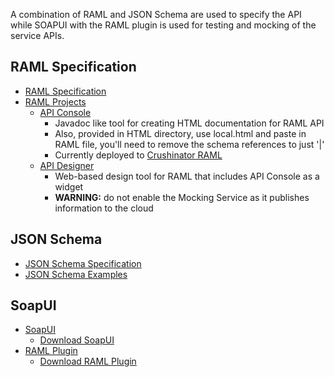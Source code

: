A combination of RAML and JSON Schema are used to specify the API while
SOAPUI with the RAML plugin is used for testing and mocking of the service
APIs.

RAML Specification
------------------

* [RAML Specification](http://raml.org/spec.html)
* [RAML Projects](http://raml.org/projects.html)
  * [API Console](https://github.com/mulesoft/api-console)
    * Javadoc like tool for creating HTML documentation for RAML API
    * Also, provided in HTML directory, use local.html and paste in RAML file, you'll need 
      to remove the schema references to just '|'
    * Currently deployed to [Crushinator RAML](https://128.149.16.152:8443/alfresco/scripts/raml/index.html)
  * [API Designer](https://github.com/mulesoft/api-designer)
    * Web-based design tool for RAML that includes API Console as a widget
    * **WARNING:** do not enable the Mocking Service as it publishes information to the cloud
  
JSON Schema
-----------

* [JSON Schema Specification](http://json-schema.org/documentation.html)
* [JSON Schema Examples](http://json-schema.org/examples.html)

SoapUI
------

* [SoapUI](http://www.soapui.org)
  * [Download SoapUI](http://sourceforge.nt/projects/soapui/files)
* [RAML Plugin](http://olensmar.blogspot.se/2013/12/a-raml-apihub-plugin-for-soapui.html)
  * [Download RAML Plugin](http://sourceforge.net/projects/soapui-plugins/files/soapui-raml-plugin/)